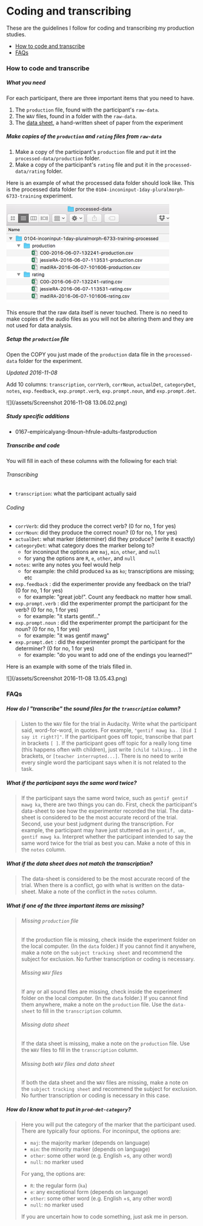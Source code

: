 # Coding and transcribing

These are the guidelines I follow for coding and transcribing my production studies.

* [How to code and transcribe](#how-to-code-and-transcribe)
* [FAQs](#faqs)

### How to code and transcribe

##### What you need

For each participant, there are three important items that you need to have.

1. The `production` file, found with the participant's `raw-data`.
2. The `WAV` files, found in a folder with the `raw-data`.
3. The [data sheet](https://www.dropbox.com/s/26b0jsjogheey0a/0102-inconinput-1day-pluralmorph-6733-data-sheet.docx?dl=0), a hand-written sheet of paper from the experiment

##### Make copies of the `production` and `rating` files from `raw-data`

1. Make a copy of the participant's `production` file and put it int the `processed-data/production` folder. 
2. Make a copy of the participant's `rating` file and put it in the `processed-data/rating` folder.

Here is an example of what the processed data folder should look like.  This is the processed data folder for the `0104-inconinput-1day-pluralmorph-6733-training` experiment.

![](../static/images/processed-data-folder.png)

This ensure that the raw data itself is never touched.  There is no need to make copies of the audio files as you will not be altering them and they are not used for data analysis.

##### Setup the `production` file

Open the COPY you just made of the `production` data file in the `processed-data` folder for the experiment.

*Updated 2016-11-08*

Add 10 columns: `transcription`, `corrVerb`, `corrNoun`, `actualDet`, `categoryDet`, `notes`, `exp.feedback`, `exp.prompt.verb`, `exp.prompt.noun`, and `exp.prompt.det`.

![](/assets/Screenshot 2016-11-08 13.06.02.png)

##### Study specific additions
- 0167-empiricalyang-9noun-hfrule-adults-fastproduction
  

##### Transcribe and code

You will fill in each of these columns with the following for each trial:

###### Transcribing

* `transcription`: what the participant actually said

###### Coding

* `corrVerb`: did they produce the correct verb? \(0 for no, 1 for yes\)
* `corrNoun`: did they produce the correct noun? \(0 for no, 1 for yes\)
* `actualDet`: what marker \(determiner\) did they produce? \(write it exactly\)
* `categoryDet`: what category does the marker belong to?
  * for inconinput the options are `maj`, `min`, `other`, and `null`
  * for yang the options are `R`, `e`, `other`, and `null`
* `notes`: write any notes you feel would help
  * for example: the child produced `ka` as `ko`; transcriptions are missing; etc
* `exp.feedback` : did the experimenter provide any feedback on the trial?  \(0 for no, 1 for yes\)
  * for example: "great job!".  Count any feedback no matter how small.
* `exp.prompt.verb` : did the experimenter prompt the participant for the verb?  \(0 for no, 1 for yes\)
  * for example: "it starts gentif..."
* `exp.prompt.noun` : did the experimenter prompt the participant for the noun? \(0 for no, 1 for yes\)
  * for example: "it was gentif mawg"
* `exp.prompt.det` : did the experimenter prompt the participant for the determiner? \(0 for no, 1 for yes\)
  * for example: "do you want to add one of the endings you learned?"


Here is an example with some of the trials filled in.

![](/assets/Screenshot 2016-11-08 13.05.43.png)

### FAQs

##### How do I "transcribe" the sound files for the `transcription` column?

> Listen to the `WAV` file for the trial in Audacity. Write what the participant said, word-for-word, in quotes.  For example, `"gentif mawg ka. [Did I say it right?]"`.  If the participant goes off topic, transcribe that part in brackets `[ ]`.  If the participant goes off topic for a really long time \(this happens often with children\), just write `[child talking...]` in the brackets, or `[teacher interrupted...]`.  There is no need to write every single word the participant says when it is not related to the task.

##### What if the participant says the same word twice?

> If the participant says the same word twice, such as `gentif gentif mawg ka`, there are two things you can do.  First, check the participant's data-sheet to see how the experimenter recorded the trial. The data-sheet is considered to be the most accurate record of the trial. Second, use your best judgment during the transcription.  For example, the participant may have just stuttered as in `gentif, um, gentif mawg ka`. Interpret whether the participant intended to say the same word twice for the trial as best you can.  Make a note of this in the `notes` column.

##### What if the data sheet does not match the transcription?

> The data-sheet is considered to be the most accurate record of the trial.  When there is a conflict, go with what is written on the data-sheet. Make a note of the conflict in the `notes` column.

##### What if one of the three important items are missing?

> ###### Missing `production` file
> 
> If the production file is missing, check inside the experiment folder on the local computer.  \(In the `data` folder.\) If you cannot find it anywhere, make a note on the `subject tracking sheet` and recommend the subject for exclusion.  No further transcription or coding is necessary.
> 
> ###### Missing `WAV` files
> 
> If any or all sound files are missing, check inside the experiment folder on the local computer. \(In the `data` folder.\) If you cannot find them anywhere, make a note on the `production` file.  Use the `data-sheet` to fill in the `transcription` column.
> 
> ###### Missing data sheet
> 
> If the data sheet is missing, make a note on the `production` file.  Use the `WAV` files to fill in the `transcription` column.
> 
> ###### Missing both `WAV` files and data sheet
> 
> If both the data sheet and the `WAV` files are missing, make a note on the `subject tracking sheet` and recommend the subject for exclusion.  No further transcription or coding is necessary in this case.

##### How do I know what to put in `prod-det-category`?

> Here you will put the category of the marker that the participant used.  There are typically four options.  For inconinput, the options are:
> 
> * `maj`: the majority marker \(depends on language\)
> * `min`: the minority marker \(depends on language\)
> * `other`: some other word \(e.g. English +s, any other word\)
> * `null`: no marker used
> 
> For yang, the options are:
> 
> * `R`: the regular form \(`ka`\)
> * `e`: any exceptional form \(depends on language\)
> * `other`: some other word \(e.g. English +s, any other word\)
> * `null`: no marker used
> 
> If you are uncertain how to code something, just ask me in person.

